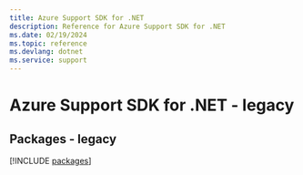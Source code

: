 ```yaml
---
title: Azure Support SDK for .NET
description: Reference for Azure Support SDK for .NET
ms.date: 02/19/2024
ms.topic: reference
ms.devlang: dotnet
ms.service: support
---
```

# Azure Support SDK for .NET - legacy
## Packages - legacy
[!INCLUDE [packages](support-index.md)]